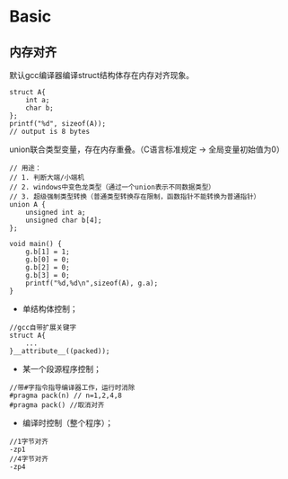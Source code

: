 # Basic
## 内存对齐
默认gcc编译器编译struct结构体存在内存对齐现象。
```
struct A{
    int a;
    char b;
};
printf("%d", sizeof(A));
// output is 8 bytes
```
union联合类型变量，存在内存重叠。（C语言标准规定 -> 全局变量初始值为0）

```
// 用途：
// 1. 判断大端/小端机
// 2. windows中变色龙类型（通过一个union表示不同数据类型）
// 3. 超级强制类型转换（普通类型转换存在限制，函数指针不能转换为普通指针）
union A {
    unsigned int a;
    unsigned char b[4];
};

void main() {
    g.b[1] = 1;
    g.b[0] = 0;
    g.b[2] = 0;
    g.b[3] = 0;
    printf("%d,%d\n",sizeof(A), g.a);
}
```


- 单结构体控制；

```
//gcc自带扩展关键字
struct A{
    ...
}__attribute__((packed));
```

- 某一个段源程序控制；

```
//带#字指令指导编译器工作，运行时消除
#pragma pack(n) // n=1,2,4,8
#pragma pack() //取消对齐
```

- 编译时控制（整个程序）；

```
//1字节对齐
-zp1 
//4字节对齐
-zp4
```
## 